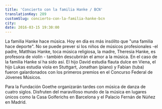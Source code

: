 ```yaml
---
title: 'Concierto con la familia Hanke / BCN'
translationKey: 289
customSlug: concierto-con-la-familia-hanke-bcn
city:
date: 2016-03-15 19:30:00
---
```


La familia Hanke hace música. Hoy en día es más insólito que "una familia hace deporte". No se puede prever si los niños de músicos profesionales -el padre, Matthias Hanke, toca música religiosa, la madre, Theresia Hanke, es profesora de violín - también descubrirán el amor a la música. En el caso de la familia Hanke sí ha sido así. El hijo David estudia flauta dulce en Viena, el hijo Lukas estudia viola en Stuttgart, Jonathan (piano) y Fabian (tuba) fueron galardonados con los primeros premios en el Concurso Federal de Jóvenes Músicos.

Para la Fundación Goethe organizarán tardes con música de danza de cuatro siglos. Disfruten del maravilloso mundo de la música en lugares únicos como la Casa Golferichs en Barcelona y el Palacio Fernán de Núñez en Madrid.
